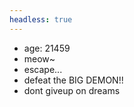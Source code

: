 ```yaml
---
headless: true
---
```

- age: 21459
- meow~
- escape...
- defeat the BIG DEMON!!
- dont giveup on dreams